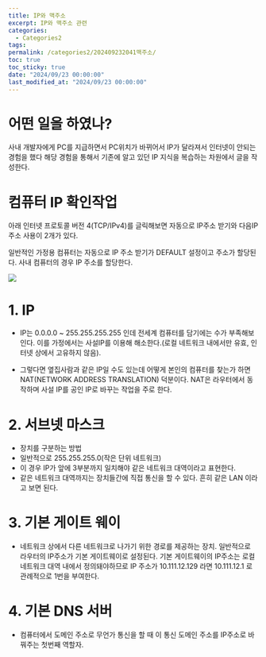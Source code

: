 ```yaml
---
title: IP와 맥주소
excerpt: IP와 맥주소 관련
categories:
  - Categories2
tags: 
permalink: /categories2/202409232041맥주소/
toc: true
toc_sticky: true
date: "2024/09/23 00:00:00"
last_modified_at: "2024/09/23 00:00:00"
---
```

# 어떤 일을 하였나?
사내 개발자에게 PC를 지급하면서 PC위치가 바뀌어서 IP가 달라져서 인터넷이 안되는 경험을 했다 해당 경험을 통해서 기존에 알고 있던 IP 지식을 복습하는 차원에서 글을 작성한다.

# 컴퓨터 IP 확인작업
아래 인터넷 프로토콜 버전 4(TCP/IPv4)를 글릭해보면 자동으로 IP주소 받기와 다음IP주소 사용이 2개가 있다.

일반적인 가정용 컴퓨터는 자동으로 IP 주소 받기가 DEFAULT 설정이고 주소가 할당된다. 사내 컴퓨터의 경우 IP 주소를 할당한다.

![](_github_open/asset/images/Pasted%20image%2020240923204633.png)

# 1. IP
- IP는 0.0.0.0 ~ 255.255.255.255 인데 전세계 컴퓨터를 담기에는 수가 부족해보인다. 이를 가정에서는 사설IP를 이용해 해소한다.(로컬 네트워크 내에서만 유효, 인터넷 상에서 고유하지 않음). 

- 그렇다면 옆집사람과 같은 IP일 수도 있는데 어떻게 본인의 컴퓨터를 찾는가 하면 NAT(NETWORK ADDRESS TRANSLATION) 덕분이다. NAT은 라우터에서 동작하며 사설 IP를 공인 IP로 바꾸는 작업을 주로 한다. 

# 2. 서브넷 마스크
- 장치를 구분하는 방법
- 일반적으로 255.255.255.0(작은 단위 네트워크)
- 이 경우 IP가 앞에 3부분까지 일치해야 같은 네트워크 대역이라고 표현한다. 
- 같은 네트워크 대역까지는 장치들간에 직접 통신을 할 수 있다. 흔히 같은 LAN 이라고 보면 된다.

# 3. 기본 게이트 웨이
- 네트워크 상에서 다른 네트워크로 나가기 위한 경로를 제공하는 장치. 일반적으로 라우터의 IP주소가 기본 게이트웨이로 설정된다. 기본 게이트웨이의 IP주소는 로컬 네트워크 대역 내에서 정의돼야하므로 IP 주소가 10.111.12.129 라면 10.111.12.1 로 관례적으로 1번을 부여한다.

# 4. 기본 DNS 서버
- 컴퓨터에서 도메인 주소로 무언가 통신을 할 때 이 통신 도메인 주소를 IP주소로 바꿔주는 첫번째 역할자.